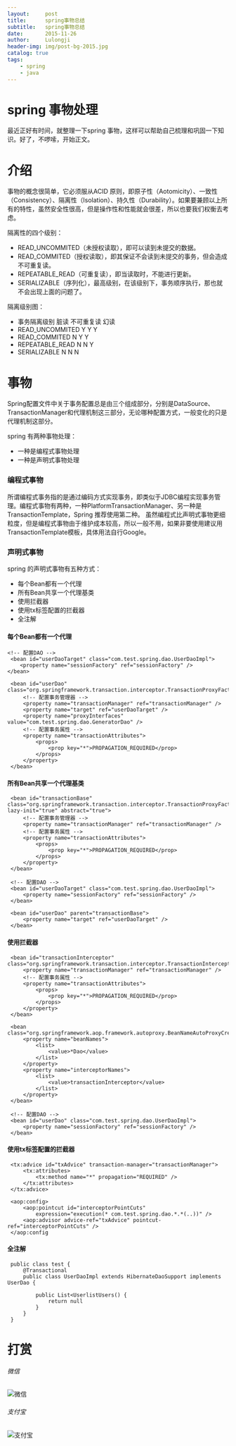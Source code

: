 ```yaml
---
layout:     post
title:      spring事物总结
subtitle:   spring事物总结
date:       2015-11-26
author:     Lulongji
header-img: img/post-bg-2015.jpg
catalog: true
tags:
    - spring
    - java
---
```


# spring 事物处理

最近正好有时间，就整理一下spring 事物，这样可以帮助自己梳理和巩固一下知识。好了，不啰嗦，开始正文。

# 介绍
事物的概念很简单，它必须服从ACID 原则，即原子性（Aotomicity）、一致性（Consistency）、隔离性（Isolation）、持久性（Durability）。如果要兼顾以上所有的特性，虽然安全性很高，但是操作性和性能就会很差，所以也要我们权衡去考虑。

隔离性的四个级别：
- READ_UNCOMMITED（未授权读取），即可以读到未提交的数据。
- READ_COMMITED（授权读取），即其保证不会读到未提交的事务，但会造成不可重复读。
- REPEATABLE_READ（可重复读），即当读取时，不能进行更新。
- SERIALIZABLE（序列化），最高级别，在该级别下，事务顺序执行，那也就不会出现上面的问题了。


 隔离级别图：
   - 事务隔离级别 脏读 不可重复读 幻读
   - READ_UNCOMMITED Y Y Y
   - READ_COMMITED N Y Y
   - REPEATABLE_READ N N Y
   - SERIALIZABLE N N N

# 事物
Spring配置文件中关于事务配置总是由三个组成部分，分别是DataSource、TransactionManager和代理机制这三部分，无论哪种配置方式，一般变化的只是代理机制这部分。

spring 有两种事物处理：
-	一种是编程式事物处理
-	一种是声明式事物处理

### 编程式事物
所谓编程式事务指的是通过编码方式实现事务，即类似于JDBC编程实现事务管理。编程式事物有两种，一种PlatformTransactionManager、另一种是TransactionTemplate，Spring 推荐使用第二种。
虽然编程式比声明式事物更细粒度，但是编程式事物由于维护成本较高，所以一般不用，如果非要使用建议用TransactionTemplate模板，具体用法自行Google。

### 声明式事物
spring 的声明式事物有五种方式：
- 	每个Bean都有一个代理
- 	所有Bean共享一个代理基类
- 	使用拦截器
- 	使用tx标签配置的拦截器 
- 	全注解


#### 每个Bean都有一个代理

``` 
<!-- 配置DAO -->
 <bean id="userDaoTarget" class="com.test.spring.dao.UserDaoImpl">
	<property name="sessionFactory" ref="sessionFactory" />
</bean>
 
 <bean id="userDao" class="org.springframework.transaction.interceptor.TransactionProxyFactoryBean">
	 <!-- 配置事务管理器 -->
	 <property name="transactionManager" ref="transactionManager" />
	 <property name="target" ref="userDaoTarget" />
	 <property name="proxyInterfaces" value="com.test.spring.dao.GeneratorDao" />
	 <!-- 配置事务属性 -->
	 <property name="transactionAttributes">
		 <props>
			 <prop key="*">PROPAGATION_REQUIRED</prop>
		 </props>
	 </property>
 </bean>

```

#### 所有Bean共享一个代理基类
```
 <bean id="transactionBase" class="org.springframework.transaction.interceptor.TransactionProxyFactoryBean" lazy-init="true" abstract="true">
	 <!-- 配置事务管理器 -->
	 <property name="transactionManager" ref="transactionManager" />
	 <!-- 配置事务属性 -->
	 <property name="transactionAttributes">
		 <props>
			 <prop key="*">PROPAGATION_REQUIRED</prop>
		 </props>
	 </property>
 </bean>
 
 <!-- 配置DAO -->
 <bean id="userDaoTarget" class="com.test.spring.dao.UserDaoImpl">
	 <property name="sessionFactory" ref="sessionFactory" />
 </bean>
 
 <bean id="userDao" parent="transactionBase">
	 <property name="target" ref="userDaoTarget" />
 </bean>
 ```

#### 使用拦截器
```
 <bean id="transactionInterceptor" class="org.springframework.transaction.interceptor.TransactionInterceptor">
	 <property name="transactionManager" ref="transactionManager" />
	 <!-- 配置事务属性 -->
	 <property name="transactionAttributes">
		 <props>
			 <prop key="*">PROPAGATION_REQUIRED</prop>
		 </props>
	 </property>
 </bean>
 
 <bean class="org.springframework.aop.framework.autoproxy.BeanNameAutoProxyCreator">
	 <property name="beanNames">
		 <list>
			 <value>*Dao</value>
		 </list>
	 </property>
	 <property name="interceptorNames">
		 <list>
			 <value>transactionInterceptor</value>
		 </list>
	 </property>
 </bean>
 
 <!-- 配置DAO -->
 <bean id="userDao" class="com.test.spring.dao.UserDaoImpl">
	 <property name="sessionFactory" ref="sessionFactory" />
 </bean>
```

#### 使用tx标签配置的拦截器

```
 <tx:advice id="txAdvice" transaction-manager="transactionManager">
	 <tx:attributes>
		 <tx:method name="*" propagation="REQUIRED" />
	 </tx:attributes>
 </tx:advice>
 
 <aop:config>
	 <aop:pointcut id="interceptorPointCuts"
		 expression="execution(* com.test.spring.dao.*.*(..))" />
	 <aop:advisor advice-ref="txAdvice" pointcut-ref="interceptorPointCuts" />
 </aop:config   

```

#### 全注解

```
 public class test {
	 @Transactional
	 public class UserDaoImpl extends HibernateDaoSupport implements UserDao {
 
		 public List<UserlistUsers() {
			 return null
		 }
	 }
 }

```


# 打赏

###### 微信

![微信](https://hys-parent.oss-cn-beijing.aliyuncs.com/test/wx1.png?x-oss-process=style/test)

###### 支付宝

![支付宝](https://hys-parent.oss-cn-beijing.aliyuncs.com/test/zfb1.png?x-oss-process=style/test)



